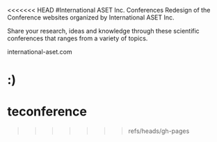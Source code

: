 <<<<<<< HEAD
#International ASET Inc. Conferences
Redesign of the Conference websites organized by International ASET Inc.

Share your research, ideas and knowledge through these scientific conferences that ranges from a variety of topics.

international-aset.com

:)
=======
# teconference
>>>>>>> refs/heads/gh-pages
